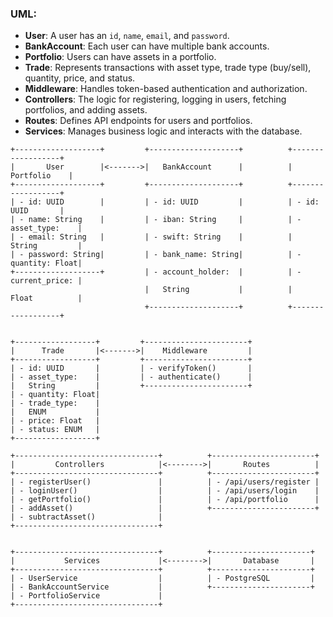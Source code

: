 ### UML:
- **User**: A user has an `id`, `name`, `email`, and `password`.
- **BankAccount**: Each user can have multiple bank accounts.
- **Portfolio**: Users can have assets in a portfolio.
- **Trade**: Represents transactions with asset type, trade type (buy/sell), quantity, price, and status.
- **Middleware**: Handles token-based authentication and authorization.
- **Controllers**: The logic for registering, logging in users, fetching portfolios, and adding assets.
- **Routes**: Defines API endpoints for users and portfolios.
- **Services**: Manages business logic and interacts with the database.

```plaintext
+-------------------+         +--------------------+          +------------------+
|       User        |<------->|   BankAccount      |          |     Portfolio    |
+-------------------+         +--------------------+          +------------------+
| - id: UUID        |         | - id: UUID         |          | - id: UUID       |
| - name: String    |         | - iban: String     |          | - asset_type:    |
| - email: String   |         | - swift: String    |          |   String         |
| - password: String|         | - bank_name: String|          | - quantity: Float|
+-------------------+         | - account_holder:  |          | - current_price: |
                              |   String           |          |   Float          |
                              +--------------------+          +------------------+
                               
                                   
+------------------+         +-----------------------+
|      Trade       |<------->|    Middleware         |
+------------------+         +-----------------------+
| - id: UUID       |         | - verifyToken()       |
| - asset_type:    |         | - authenticate()      |
|   String         |         +-----------------------+
| - quantity: Float|                                         
| - trade_type:    |                                      
|   ENUM           |
| - price: Float   |
| - status: ENUM   |
+------------------+ 

+--------------------------------+          +-----------------------+
|         Controllers            |<-------->|       Routes          |
+--------------------------------+          +-----------------------+
| - registerUser()               |          | - /api/users/register |
| - loginUser()                  |          | - /api/users/login    |
| - getPortfolio()               |          | - /api/portfolio      |
| - addAsset()                   |          +-----------------------+
| - subtractAsset()              |
+--------------------------------+


+--------------------------------+          +----------------------+
|           Services             |<-------->|       Database       |
+--------------------------------+          +----------------------+
| - UserService                  |          | - PostgreSQL         |
| - BankAccountService           |          +----------------------+
| - PortfolioService             |          
+--------------------------------+
```